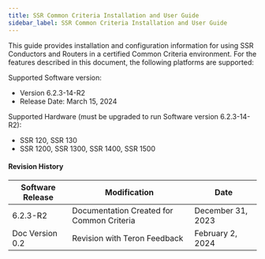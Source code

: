 ```yaml
---
title: SSR Common Criteria Installation and User Guide
sidebar_label: SSR Common Criteria Installation and User Guide
---
```


This guide provides installation and configuration information for using SSR Conductors and Routers in a certified Common Criteria environment. For the features described in this document, the following platforms are supported:

Supported Software version: 
- Version 6.2.3-14-R2
- Release Date: March 15, 2024

Supported Hardware (must be upgraded to run Software version 6.2.3-14-R2):
- SSR 120, SSR 130
- SSR 1200, SSR 1300, SSR 1400, SSR 1500

#### Revision History

| Software Release | Modification | Date |
| --- | --- | --- |
| 6.2.3-R2 | Documentation Created for Common Criteria | December 31, 2023 |
| Doc Version 0.2 | Revision with Teron Feedback | February 2, 2024 |